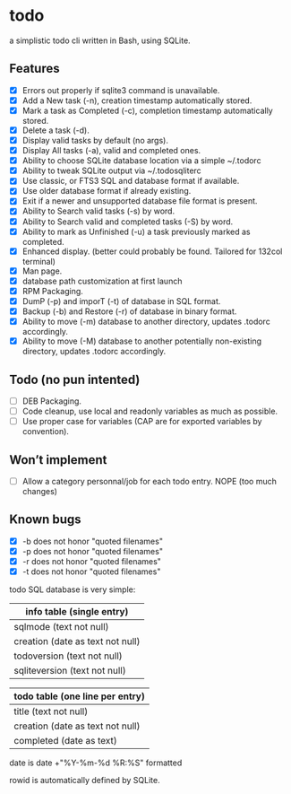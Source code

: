 # todo
a simplistic todo cli written in Bash, using SQLite.

## Features
- [x] Errors out properly if sqlite3 command is unavailable.
- [x] Add a New task (-n), creation timestamp automatically stored.
- [x] Mark a task as Completed (-c), completion timestamp automatically stored.
- [x] Delete a task (-d).
- [x] Display valid tasks by default (no args).
- [x] Display All tasks (-a), valid and completed ones.
- [x] Ability to choose SQLite database location via a simple ~/.todorc
- [x] Ability to tweak SQLite output via ~/.todosqliterc
- [x] Use classic, or FTS3 SQL and database format if available.
- [x] Use older database format if already existing.
- [x] Exit if a newer and unsupported database file format is present.
- [x] Ability to Search valid tasks (-s) by word.
- [x] Ability to Search valid and completed tasks (-S) by word.
- [x] Ability to mark as Unfinished (-u) a task previously marked as completed.
- [x] Enhanced display. (better could probably be found. Tailored for 132col terminal)
- [x] Man page.
- [x] database path customization at first launch
- [x] RPM Packaging.
- [x] DumP (-p) and imporT (-t) of database in SQL format.
- [x] Backup (-b) and Restore (-r) of database in binary format.
- [x] Ability to move (-m) database to another directory, updates .todorc accordingly.
- [x] Ability to move (-M) database to another potentially non-existing directory, updates .todorc accordingly.

## Todo (no pun intented)
- [ ] DEB Packaging.
- [ ] Code cleanup, use local and readonly variables as much as possible.
- [ ] Use proper case for variables (CAP are for exported variables by convention).

## Won’t implement
- [ ] Allow a category personnal/job for each todo entry. NOPE (too much changes)

## Known bugs
- [x] -b does not honor "quoted filenames"
- [x] -p does not honor "quoted filenames"
- [x] -r does not honor "quoted filenames"
- [x] -t does not honor "quoted filenames"

todo SQL database is very simple:

info table (single entry) |
------------------------- |
sqlmode (text not null) |
creation (date as text not null) |
todoversion (text not null) |
sqliteversion (text not null) |

todo table (one line per entry) |
------------------------------- |
title (text not null) |
creation (date as text not null) |
completed (date as text) |

date is date +"%Y-%m-%d %R:%S" formatted

rowid is automatically defined by SQLite.

